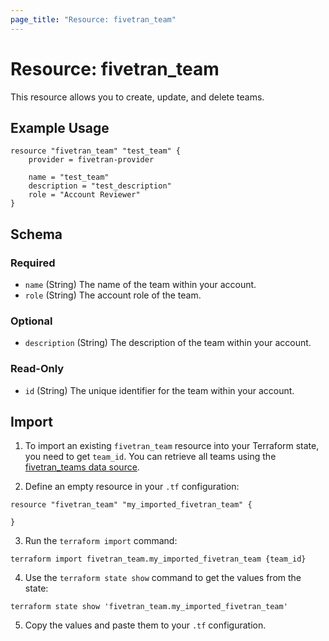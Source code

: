 ```yaml
---
page_title: "Resource: fivetran_team"
---
```


# Resource: fivetran_team

This resource allows you to create, update, and delete teams.

## Example Usage

```hcl
resource "fivetran_team" "test_team" {
    provider = fivetran-provider

    name = "test_team"
    description = "test_description"
    role = "Account Reviewer"
}
```

<!-- schema generated by tfplugindocs -->
## Schema

### Required

- `name` (String) The name of the team within your account.
- `role` (String) The account role of the team.

### Optional

- `description` (String) The description of the team within your account.

### Read-Only

- `id` (String) The unique identifier for the team within your account.

## Import

1. To import an existing `fivetran_team` resource into your Terraform state, you need to get `team_id`. 
You can retrieve all teams using the [fivetran_teams data source](/docs/data-sources/teams).

2. Define an empty resource in your `.tf` configuration:

```hcl
resource "fivetran_team" "my_imported_fivetran_team" {

}
```

3. Run the `terraform import` command:

```
terraform import fivetran_team.my_imported_fivetran_team {team_id}
```

4. Use the `terraform state show` command to get the values from the state:

```
terraform state show 'fivetran_team.my_imported_fivetran_team'
```
5. Copy the values and paste them to your `.tf` configuration.